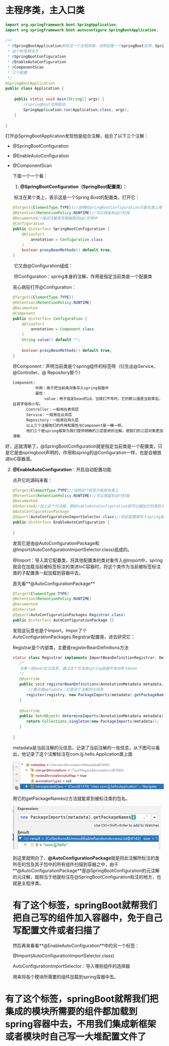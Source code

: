# 主程序类，主入口类

```java
import org.springframework.boot.SpringApplication;
import org.springframework.boot.autoconfigure.SpringBootApplication;

/**
 * @SpringBootApplication来标注一个主程序类，说明这是一个springBoot应用，SpringBoot就运行这个类的main方法来启动SpringBoot应用。
 * 这个标签相当于：
 * @SpringBootConfiguration
 * @EnableAutoConfiguration
 * @ComponentScan
 * 三个配置
 */
@SpringBootApplication
public class Application {

    public static void main(String[] args) {
        //springBoot应用启动
        SpringApplication.run(Application.class, args);
    }

}
```

打开@SpringBootApplication发现他是组合注解，组合了以下三个注解：

* @SpringBootConfiguration

 * @EnableAutoConfiguration

 * @ComponentScan

   

   下面一个一个看：

   1.  **@SpringBootConfiguration（SpringBoot配置类）：**

   ​			标注在某个类上，表示这是一个Spring Boot的配置类，打开它：

   ```java
   @Target({ElementType.TYPE})//说明@SpringBootConfiguration只能在类上用
   @Retention(RetentionPolicy.RUNTIME)//可以保留到运行阶段
   @Documented//描述注解是否被抽取到api文档中
   @Configuration
   public @interface SpringBootConfiguration {
       @AliasFor(
           annotation = Configuration.class
       )
       boolean proxyBeanMethods() default true;
   }
   ```

   ​			它又由@Configuration组成：

   ​					@Configuration：spring本身的注解，作用是指定当前类是一个配置类

   丧心病狂打开@Configuration：

   ```java
   @Target({ElementType.TYPE})
   @Retention(RetentionPolicy.RUNTIME)
   @Documented
   @Component
   public @interface Configuration {
       @AliasFor(
           annotation = Component.class
       )
       String value() default "";
   
       boolean proxyBeanMethods() default true;
   }
   ```

   ​                 @Component：声明当前类是个spring组件的标签呀（衍生出@Service、@Controller、@ Repository那个）

   ```
   Component:
             作用：用于把当前类对象存入spring容器中
             属性：
                 value：用于指定bean的id。当我们不写时，它的默认值是当前类名，且首字母改小写。
         Controller：一般用在表现层
         Service：一般用在业务层
         Repository：一般用在持久层
         以上三个注解他们的作用和属性与Component是一模一样。
         他们三个是spring框架为我们提供明确的三层使用的注解，使我们的三层对象更加清晰
   ```

好，这就清晰了，@SpringBootConfiguration就是指定当前类是一个配置类，只是它是由springboot声明的，作用和spring的@Configuration一样，也是会被放进IoC容器滴。

2. **@EnableAutoConfiguration**：开启自动配置功能

   点开它的源码来看：

   ```java
   @Target(ElementType.TYPE)//说明这个标签只能放在类上
   @Retention(RetentionPolicy.RUNTIME)//可以保留到运行阶段
   @Documented
   @Inherited//加上这个元注解，那@EnableAutoConfiguration就可以被加它的类的子类所继承
   @AutoConfigurationPackage
   @Import(AutoConfigurationImportSelector.class)//将此配置类导入spring容器中
   public @interface EnableAutoConfiguration {
       
   }
   ```

   发现它是由@AutoConfigurationPackage和@Import(AutoConfigurationImportSelector.class)组成的。

   @Import：导入其它配置类，将其他配置类的类对象传入@Import中，spring就会在加载当前被标签标注的类进IoC容器时，将这个类作为当前被标签标注类的子配置类一起加载到容器中去。

   首先看**@AutoConfigurationPackage**

   ```java
   @Target(ElementType.TYPE)
   @Retention(RetentionPolicy.RUNTIME)
   @Documented
   @Inherited
   @Import(AutoConfigurationPackages.Registrar.class)
   public @interface AutoConfigurationPackage {}
   ```

   发现这玩意也是个Import，Impor了个AutoConfigurationPackages.Registrar配置类，进去研究它：

   Registrar是个内部类，主要是registerBeanDefinitions方法

   ```java
   static class Registrar implements ImportBeanDefinitionRegistrar, DeterminableImports {
      /*
      注册一些bean定义信息，通过这个方法给spring容器中自动导入bean
      */
      @Override
      public void registerBeanDefinitions(AnnotationMetadata metadata, BeanDefinitionRegistry registry) {
          //重点是metadata：它是这个注解的元信息
         register(registry, new PackageImports(metadata).getPackageNames().toArray(new String[0]));
      }
   
      @Override
      public Set<Object> determineImports(AnnotationMetadata metadata) {
         return Collections.singleton(new PackageImports(metadata));
      }
   
   }
   ```

   metadata是当前注解的元信息，记录了当前注解的一些信息，从下图可以看出，他记录了这个注解标注在com.ljj.hello.Application类上面

   ![image-20200604155707203](assets/image-20200604155707203.png)

   用它的getPackageNames()方法就能拿到被标注类的包名。

   ![image-20200604160757025](assets/image-20200604160757025.png)

   ​		到这里就明白了，**@AutoConfigurationPackage**就是将此注解所标注的类所在的包及其子包中的所有组件扫描到容器之中，由于**@AutoConfigurationPackage**是@SpringBootConfiguration的元注解的元注解，就相当于他就标注在@SpringBootConfiguration标注的地方，也就是主程序类。

   # **有了这个标签，springBoot就帮我们把自己写的组件加入容器中，免于自己写配置文件或者扫描了**

   

   然后再来看看**@EnableAutoConfiguration**中的另一个标签：

   @Import(AutoConfigurationImportSelector.class)

   AutoConfigurationImportSelector：导入哪些组件的选择器

   用来将各个模块所需要的组件加载到spring容器中去。



# **有了这个标签，springBoot就帮我们把集成的模块所需要的组件都加载到spring容器中去，不用我们集成新框架或者模块时自己写一大堆配置文件了**